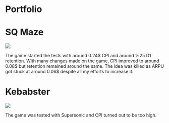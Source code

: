 # Portfolio

# SQ Maze

![](https://github.com/darknovagames/Portfolio/blob/main/SQ_Maze_Gameplay.gif)

The game started the tests with around 0.24$ CPI and around %25 D1 retention.
With many changes made on the game, CPI improved to around 0.08$ but retention remained around the same.
The idea was killed as ARPU got stuck at around 0.06$ despite all my efforts to increase it.

# Kebabster
![](https://github.com/darknovagames/Portfolio/blob/main/Kebabster_Gameplay.gif)

The game was tested with Supersonic and CPI turned out to be too high.
